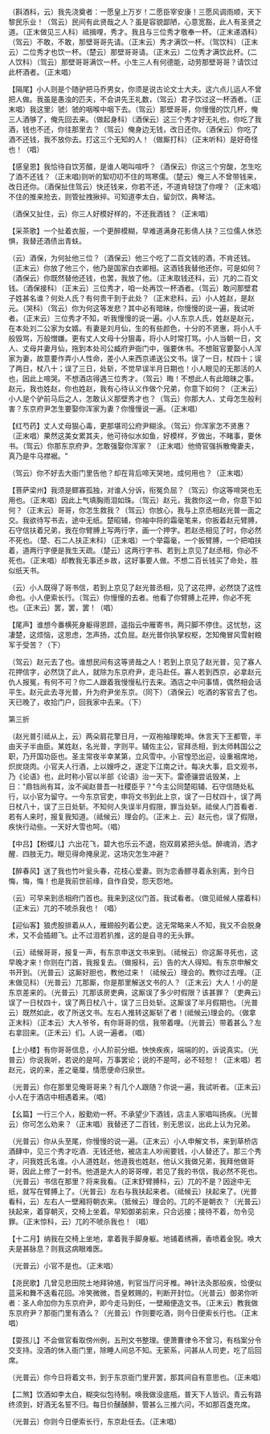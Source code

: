 <!-- { "loadSidebar": true } -->
（斟酒科，云）我先浇奠者：一愿皇上万岁！二愿臣宰安康！三愿风调雨顺，天下黎民乐业！（驾云）民间有此贤哉之人？虽是容貌鄙陋，心意宽豁，此人有圣贤之道。（正末做见三人科）祗揖哩，秀才。我且与三位秀才敬奉一杯。（正末递酒科）（驾云）不敢，不敢，那壁哥哥先请。（正末云）秀才满饮一杯。（驾饮科）（正末云）二位秀才也饮一杯。（楚云）那壁哥哥请。（正末云）二位秀才满饮此杯。(二人饮科）（驾云）那壁哥哥满饮一杯。小生三人有何德能，动劳那壁哥哥？请饮过此杯酒者。（正末唱）

【隔尾】小人则是个随驴把马乔男女，你须是说古论文士大夫。这六点儿运人不曾把人做。我虽是愚浊的匹夫，不会讲先王礼数，（驾云）君子饮过这一杯酒者。（正末唱）我这里氵虢氵虢的咽喉中咽下去。（驾云）那壁哥哥，你慢慢的饮几杯，俺三人酒够了，俺先回去来。（做起身科）（酒保云）这三个秀才好无礼也，你吃了我酒，钱也不还，你往那里去？（驾云）俺身边无钱，改日还你。（酒保云）你吃了酒不还钱，我不放你去。打这三个无知的人！（做厮打科）（正末听科）是好奇怪也！（唱）

【感皇恩】我恰待自饮芳醑，是谁人喝叫喧呼？（酒保云）你这三个穷酸，怎生吃了酒不还钱？（正末唱)则听的絮叨叨不住的骂寒儒。（楚云）俺三人不曾带钱来，改日还你。（酒保扯住驾云）快还钱来，你若不还，不道肯轻饶了你哩？（正末唱）不住的推来抢去，则管扯拽揪捽。可知道李太白，留剑饮，典琴沽。

（酒保又扯住，云）你三人好模好样的，不还我酒钱？（正末唱）

【采茶歌】一个扯着衣服，一个更醉模糊，早难道满身花影倩人扶？三位儒人休恐惧，我替还酒债出青蚨。

（云）酒保，为何扯他三位？（酒保云）他三个吃了二百文钱的酒，不肯还钱。（正末云）你放了他三个，他乃是国家白衣卿相。这酒钱我替他还你，可是如何？（酒保云）你既然替他还钱，也罢，我放了他。（正末取钱还科，云）兀的二百文钱。（酒保接科）（正末云）三位秀才，咱一处再饮一杯酒者。（驾云）敢问那壁君子姓甚名谁？何处人氏？有何贵干到于此处？（正末悲科，云）小人姓赵，是赵元。（哭科）（驾云）你为何这等发悲？其中必有暗昧，你慢慢的说一遍，我试听者。（正末云）三位秀才不知，听我慢慢的说一遍。小人东京人氏，姓赵是赵元，在本处刘二公家为女婿。有妻是刘月仙，生的有些颜色，十分的不贤惠，将小人千般毁骂，万般憎嫌。更有丈人文母十分狠毒，将小人时常打骂。小人当朝一日，文人、丈母并妻月仙，拖到本处司公臧府尹衙门中，强要休书。不想赃官要娶小人浑家为妻，故意要作弄小人性命，差小人来西京递送公文书。误了一日，杖四十；误了两日，杖八十；误了三日，处斩，不觉早误半月日期也！小人眼见的无那活的人也，因此上啼哭。不想酒店得遇三位秀才。（驾云）晦！不想此人有此暗昧之事。赵元，我也姓赵，你也姓赵，我有心待认义作做个兄弟，你意下如何？（正末云）小人是个驴前马后之人，怎敢认义那壁秀才也？（驾云）你那大人、丈母怎生般利害？东京府尹怎生要娶你浑家为妻？你慢慢说一遍。（正末唱）

【红芍药】丈人丈母狠心毒，更那堪司公府尹糊涂。（驾云）你浑家怎不贤惠？（正末唱）果然这美女累其夫，他可待似水如鱼，好模样，歹做出，不睹事，要休书。（驾云）你那东京府尹，怎敢强娶你浑家？（正末唱）他倚官强拆散俺妻夫，真乃是牛马襟裾。"

（驾云）你不好去大衙门里告他？却在背后啼天哭地，成何用也？（正末唱）

【菩萨梁州】我须是鳏寡孤独，对谁人分诉，衔冤负屈？（驾云）你这等啼哭也无用也。（正末唱）因此上气填胸雨泪如珠。（驾云）赵元，我救你这一命，你意下如何？（正末云）哥哥，你怎生救我？（驾云）你放心，我与上京丞相赵光普一面之交。我欲待写书去，途中无纸。楚昭辅，你袖中将的霜毫笔来，你扳着赵元臂膊，石守信扶着兄弟，我在你臂膊上写两行字，画一个押字。若赵丞相见了时，你必然不死也。（楚、石二人扶正末科）（正末唱）一个举霜毫，一个扳臂膊，一个把咱扶着，道两行字便是我生天疏。（楚云）这两行字书、若到上京见了赵丞相，你必不死也。（正末唱）却教我无事还乡故，这好事要人做。不想二百长钱买了命处，胜似纸天书。

（云）小人既得了哥书信，若到上京见了赵光普丞相，见了这花押，必然饶了这性命也。小人便索长行。（驾云）你慢慢的去者。他看了你臂膊上花押，你必不死也。（正末云）罢，罢，罢！（唱）

【尾声】谁想今番横死身躯得恩顾，遥指云中雁寄书，两只脚不停住。这忧愁，这凄楚，这烦恼，这思虑，怎声扬，忒负屈。赵光普你执掌权枢，怎知俺冒风雪射粮军于受苦？（下）

（驾云）赵元去了也。谁想民间有这等贤哉之人！若到上京见了赵光普，见了寡人花押信字，必然饶了此人，就除为东京府尹，走马赴任。寡人若到西京，必拿赵元仇人报冤，有何不可？你二人跟着我慢慢私行去来。酒店之中问事情，偶然相会话平生。赵元此去寻光普，升为府尹坐东京。（同下）（酒保云）吃酒的客官去了也。天已晚了，收拾门户，回我家中去来。（下）


第三折

（赵光普引祗从上，云）两朵肩花擎日月，一双袍袖理乾坤。休言天下王都管，半由天子半由臣。某姓赵，名光普，字则平。辅佐主公，官拜丞相，到太师韩国公之职，乃开国功臣也。圣主常夜半幸某第，立风雪中。小官惶恐出迎，设重裀席地，炽炭烧肉。小官夫人行酒，上以嫂呼之，遂定下江南之计。每决大事，启文观书，乃《论语》也，此时称小官以半部《论语》治一天下。雷德骧尝诋毁某，上日："鼎铛尚有耳，汝不闻赵普吾一社稷臣乎？"今主公同楚昭辅、石守信随处私行，以小官为留守。一今东京官吏，申将文书到此上京，误了一日杖四十，误了两日杖八十，误了三日处斩。不知何人失误半月假限，罪当处斩。祗侯人门首看者．若有人来时，报复我知道。（祗候云）理会的。（正末上．云）赵元也，误了假限，疾快行动些。一天好大雪也呵。（唱）

【中吕】【粉蝶儿】六出花飞，碧大也乐云不退，抱双肩紧把头低。醉魂消，洒才醒．四肢无力。眼见得命掩泉泥，这场灾怎生冲避？

【醉春风】送了我也竹叶瓮头春，花枝心爱妻。则为恋香醪寻着永别离，到今日悔，悔，悔！也是我前世前缘，自作自受，怨天怨地。

（云）可早来到丞相府门首也。我来到这仪门首。我试看者。（做见祗候人摆着科）（正末云）兀的不唬杀我也！（唱）

【迎仙客】狼虎股排着从人，雁翅般列着公吏。这无常略来人不知，我又不会脱身术，又不会插翅飞。止不过泪若扒推，这的是自寻的无头罪。

（云）祗候哥哥，报复一声，有东京申送文书来到。（祗候云）你这厮寻死也，这早晚才来！你则在门首，我报复去。（做报科，云）告的大人得知。有东京申解文书开到。（光普云）这厮好胆也，教他过来！（祗候云）理会的。教你过去哩。（正末做见科）（光普云）兀那厮，你是那里解送文书的人？（正末云）大人！小的是东京差来的。（光普云）兀那该房吏典，这厮误了多少时假限？该甚罪？（吏典云）误了一日杖四十，误了两日杖八十，误了三日处斩。这厮误了半月假期也。（光普云）既然如此，收了所送文书。左右人推转这厮斩了者！(祗候云)理会的。（做拿正末科）（正本云）大人爷爷，有你哥哥的信，我带着哩。（光普云）带着甚么？左右拿回来。（正禾云）们。人说一遍者。（唱）

【上小楼】有你哥哥信息，小人阶前分细。怏怏疾疾，端端的的，诉说真实。（光普云）你说我听，若说的是呵，万事罢论；说的不是呵，必不轻恕！（正末唱）若赵元，说的来，差之毫厘，情愿便命归泉世。

（光普云）你在那里见俺哥哥来？有几个人跟随？你说一遍，我试听者。（正末云）小人在于酒店中相遇着来。（唱）

【幺篇】一行三个人，殷勤劝一杯。不承望少下酒钱，店主人家唱叫扬疾。（光普云）你可怎么劝来？（正末唱）我替还了二百钱，别无思议，出此上认为兄弟。

（光普云）你从头至尾，你慢慢的说一遍。（正末云）小人申解文书，来到草桥店酒肆中，见三个秀才吃酒．无钱还他，被店主人吵闹要钱，小人替还了。那三个秀才，问我姓氏名谁。小人道姓赵，他道我也姓赵，他认义我做兄弟，我拜他做哥哥，因此上修了一封书。他道是大人的哥哥哩，若见了我的书信，我必然不死也。（光普云）书信在那里？将来我看。（正末舒臂膊科，云）兀的不是？因途中无纸，就写在臂膊上了。（光普云）左右与我扶起来者。（祗候云）扶起来了。(光普看科，云）左右人一壁厢将朝衣来。（抵候云）理会的。兀的不是朝衣？（光普云）扶起来，着穿朝灭，交椅上坐着。早知御弟前来，只合远接；接待不着，勿令见罪。（正末惊科，云）兀的不唬杀我也！（唱）

【十二月】纳我在交椅上坐地，拿着我手脚身躯。地铺着绣褥，香喷着金猊。唤大夫是甚脉息？则我这病眼难医。

（光普云）小官不是也。（正末唱）

【尧民歌】几曾见悲田院土地拜钟馗，判官当厅问牙椎。神针法灸那般疾，恰便似蓝采和舞不迭看花回。冷笑微微，吾皇敕赐的，判断开封位。（光普云）御弟你听者：圣人命加你为东京府尹，即今走马到任，一壁厢便造文书。（正末云）教我做东京府尹？那衙门里有酒么？（光普云）作则要吃酒，则今日便索长行也。（正末唱）

【耍孩儿】不会做官看取傍州例，五刑文书整理。便萧曹律令不曾习，有档案分令交支持。没酒的休入衙门里，除睡人间总不知。无萦系，问甚从人司吏，吃了后回席。

（光普云）你今日将着文书，到于东京衙门里开罢，那其间自有意思也。（正未唱）

【二煞】饮酒如李太白，糊突似包待制。唤我做没底瓶，普天下人皆识。青云有路终须到，好酒无名誓不归。每日价醺醺醉，管甚么三推六问，不如那百盏充席。

（光普云）你则今日便索长行，东京赴任去。（正末唱）

